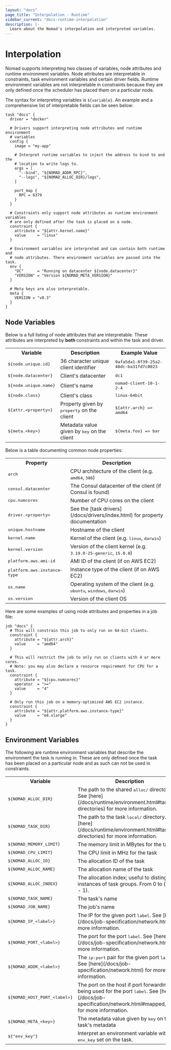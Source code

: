 ```yaml
---
layout: "docs"
page_title: "Interpolation - Runtime"
sidebar_current: "docs-runtime-interpolation"
description: |-
  Learn about the Nomad's interpolation and interpreted variables.
---
```


# Interpolation

Nomad supports interpreting two classes of variables, node attributes and
runtime environment variables. Node attributes are interpretable in constraints,
task environment variables and certain driver fields. Runtime environment
variables are not interpretable in constraints because they are only defined
once the scheduler has placed them on a particular node.

The syntax for interpreting variables is `${variable}`. An example and a
comprehensive list of interpretable fields can be seen below:

```hcl
task "docs" {
  driver = "docker"

  # Drivers support interpreting node attributes and runtime environment
  # variables
  config {
    image = "my-app"

    # Interpret runtime variables to inject the address to bind to and the
    # location to write logs to.
    args = [
      "--bind", "${NOMAD_ADDR_RPC}",
      "--logs", "${NOMAD_ALLOC_DIR}/logs",
    ]

    port_map {
      RPC = 6379
    }
  }

  # Constraints only support node attributes as runtime environment variables
  # are only defined after the task is placed on a node.
  constraint {
    attribute = "${attr.kernel.name}"
    value     = "linux"
  }

  # Environment variables are interpreted and can contain both runtime and
  # node attributes. There environment variables are passed into the task.
  env {
    "DC"      = "Running on datacenter ${node.datacenter}"
    "VERSION" = "Version ${NOMAD_META_VERSION}"
  }

  # Meta keys are also interpretable.
  meta {
    VERSION = "v0.3"
  }
}
```

## Node Variables <a id="interpreted_node_vars"></a>

Below is a full listing of node attributes that are interpretable. These
attributes are interpreted by __both__ constraints and within the task and
driver.

<table class="table table-bordered table-striped">
  <tr>
    <th>Variable</th>
    <th>Description</th>
    <th>Example Value</th>
  </tr>
  <tr>
    <td><tt>${node.unique.id}</tt></td>
    <td>36 character unique client identifier</td>
    <td><tt>9afa5da1-8f39-25a2-48dc-ba31fd7c0023</tt></td>
  </tr>
  <tr>
    <td><tt>${node.datacenter}</tt></td>
    <td>Client's datacenter</td>
    <td><tt>dc1</tt></td>
  </tr>
  <tr>
    <td><tt>${node.unique.name}</tt></td>
    <td>Client's name</td>
    <td><tt>nomad-client-10-1-2-4</tt></td>
  </tr>
  <tr>
    <td><tt>${node.class}</tt></td>
    <td>Client's class</td>
    <td><tt>linux-64bit</tt></td>
  </tr>
  <tr>
    <td><tt>${attr.&lt;property&gt;}</tt></td>
    <td>Property given by <tt>property</tt> on the client</td>
    <td><tt>${attr.arch} => amd64</tt></td>
  </tr>
  <tr>
    <td><tt>${meta.&lt;key&gt;}</tt></td>
    <td>Metadata value given by <tt>key</tt> on the client</td>
    <td><tt>${meta.foo} => bar</tt></td>
  </tr>
</table>

Below is a table documenting common node properties:

<table class="table table-bordered table-striped">
  <tr>
    <th>Property</th>
    <th>Description</th>
  </tr>
  <tr>
    <td><tt>arch</tt></td>
    <td>CPU architecture of the client (e.g. <tt>amd64</tt>, <tt>386</tt>)</td>
  </tr>
  <tr>
    <td><tt>consul.datacenter</tt></td>
    <td>The Consul datacenter of the client (if Consul is found)</td>
  </tr>
  <tr>
    <td><tt>cpu.numcores</tt></td>
    <td>Number of CPU cores on the client</td>
  </tr>
  <tr>
    <td><tt>driver.&lt;property&gt;</tt></td>
    <td>See the [task drivers](/docs/drivers/index.html) for property documentation</td>
  </tr>
  <tr>
    <td><tt>unique.hostname</tt></td>
    <td>Hostname of the client</td>
  </tr>
  <tr>
    <td><tt>kernel.name</tt></td>
    <td>Kernel of the client (e.g. <tt>linux</tt>, <tt>darwin</tt>)</td>
  </tr>
  <tr>
    <td><tt>kernel.version</tt></td>
    <td>Version of the client kernel (e.g. <tt>3.19.0-25-generic</tt>, <tt>15.0.0</tt>)</td>
  </tr>
  <tr>
    <td><tt>platform.aws.ami-id</tt></td>
    <td>AMI ID of the client (if on AWS EC2)</td>
  </tr>
  <tr>
    <td><tt>platform.aws.instance-type</tt></td>
    <td>Instance type of the client (if on AWS EC2)</td>
  </tr>
  <tr>
    <td><tt>os.name</tt></td>
    <td>Operating system of the client (e.g. <tt>ubuntu</tt>, <tt>windows</tt>, <tt>darwin</tt>)</td>
  </tr>
  <tr>
    <td><tt>os.version</tt></td>
    <td>Version of the client OS</td>
  </tr>
</table>

Here are some examples of using node attributes and properties in a job file:

```hcl
job "docs" {
  # This will constrain this job to only run on 64-bit clients.
  constraint {
    attribute = "${attr.arch}"
    value     = "amd64"
  }

  # This will restrict the job to only run on clients with 4 or more cores.
  # Note: you may also declare a resource requirement for CPU for a task.
  constraint {
    attribute = "${cpu.numcores}"
    operator  = ">="
    value     = "4"
  }

  # Only run this job on a memory-optimized AWS EC2 instance.
  constraint {
    attribute = "${attr.platform.aws.instance-type}"
    value     = "m4.xlarge"
  }
}
```

## Environment Variables <a id="interpreted_env_vars"></a>

The following are runtime environment variables that describe the environment
the task is running in. These are only defined once the task has been placed on
a particular node and as such can not be used in constraints.

<table class="table table-bordered table-striped">
  <tr>
    <th>Variable</th>
    <th>Description</th>
  </tr>
  <tr>
    <td><tt>${NOMAD_ALLOC_DIR}</tt></td>
    <td>The path to the shared <tt>alloc/</tt> directory. See [here](/docs/runtime/environment.html#task-directories) for more information.</td>
  </tr>
  <tr>
    <td><tt>${NOMAD_TASK_DIR}</tt></td>
    <td>The path to the task <tt>local/</tt> directory. See [here](/docs/runtime/environment.html#task-directories) for more information.</td>
  </tr>
  <tr>
    <td><tt>${NOMAD_MEMORY_LIMIT}</tt></td>
    <td>The memory limit in MBytes for the task</td>
  </tr>
  <tr>
    <td><tt>${NOMAD_CPU_LIMIT}</tt></td>
    <td>The CPU limit in MHz for the task</td>
  </tr>
  <tr>
    <td><tt>${NOMAD_ALLOC_ID}</tt></td>
    <td>The allocation ID of the task</td>
  </tr>
  <tr>
    <td><tt>${NOMAD_ALLOC_NAME}</tt></td>
    <td>The allocation name of the task</td>
  </tr>
  <tr>
    <td><tt>${NOMAD_ALLOC_INDEX}</tt></td>
    <td>The allocation index; useful to distinguish instances of task groups. From 0 to (count - 1).</td>
  </tr>
  <tr>
    <td><tt>${NOMAD_TASK_NAME}</tt></td>
    <td>The task's name</td>
  </tr>
  <tr>
    <td><tt>${NOMAD_JOB_NAME}</tt></td>
    <td>The job's name</td>
  </tr>
  <tr>
    <td><tt>${NOMAD_IP_&lt;label&gt;}</tt></td>
    <td>The IP for the given port <tt>label</tt>. See
    [here](/docs/job-specification/network.html) for more information.</td>
  </tr>
  <tr>
    <td><tt>${NOMAD_PORT_&lt;label&gt;}</tt></td>
    <td>The port for the port <tt>label</tt>. See [here](/docs/job-specification/network.html) for more information.</td>
  </tr>
  <tr>
    <td><tt>${NOMAD_ADDR_&lt;label&gt;}</tt></td>
    <td>The <tt>ip:port</tt> pair for the given port <tt>label</tt>. See
    [here](/docs/job-specification/network.html) for more information.</td>
  </tr>
  <tr>
    <td><tt>${NOMAD_HOST_PORT_&lt;label&gt;}</tt></td>
    <td>The port on the host if port forwarding is being used for the port
    <tt>label</tt>. See [here](/docs/job-specification/network.html#mapped_ports) for more
    information.</td>
  </tr>
  <tr>
    <td><tt>${NOMAD_META_&lt;key&gt;}</tt></td>
    <td>The metadata value given by <tt>key</tt> on the task's metadata</td>
  </tr>
  <tr>
    <td><tt>${"env_key"}</tt></td>
    <td>Interpret an environment variable with key <tt>env_key</tt> set on the task.</td>
  </tr>
</table>
